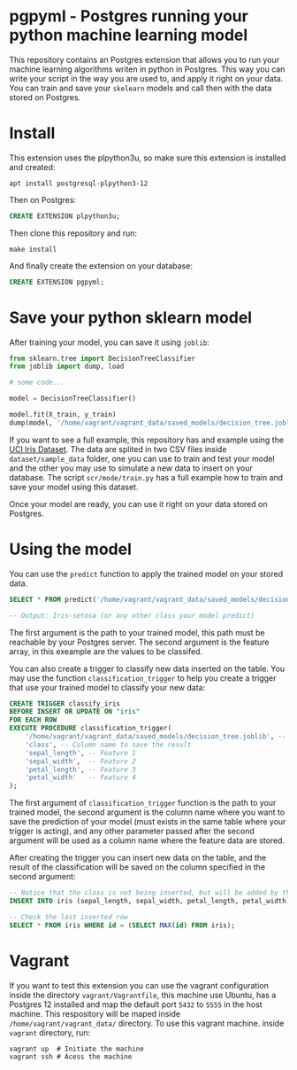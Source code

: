# pgpyml - Postgres running your python machine learning model

This repository contains an Postgres extension that allows you to run your machine learning algorithms writen in python in Postgres. This way you can write your script in the way you are used to, and apply it right on your data. You can train and save your `skelearn` models and call then with the data stored on Postgres.

# Install

This extension uses the plpython3u, so make sure this extension is installed and created:
```
apt install postgresql-plpython3-12
```

Then on Postgres:

```sql
CREATE EXTENSION plpython3u;
```

Then clone this repository and run:
```
make install
```

And finally create the extension on your database:
```sql
CREATE EXTENSION pgpyml;
```

# Save your python sklearn model

After training your model, you can save it using `joblib`:
```python
from sklearn.tree import DecisionTreeClassifier
from joblib import dump, load

# some code... 

model = DecisionTreeClassifier()

model.fit(X_train, y_train)
dump(model, '/home/vagrant/vagrant_data/saved_models/decision_tree.joblib')
```

If you want to see a full example, this repository has and example using the [UCI Iris Dataset](https://archive.ics.uci.edu/ml/datasets/Iris/). The data are splited in two CSV files inside `dataset/sample_data` folder, one you can use to train and test your model  and the other you may use to simulate a new data to insert on your database. The script `scr/mode/train.py` has a full example how to train and save your model using this dataset.

Once your model are ready, you can use it right on your data stored on Postgres.

# Using the model

You can use the `predict` function to apply the trained model on your stored data.
```sql
SELECT * FROM predict('/home/vagrant/vagrant_data/saved_models/decision_tree.joblib', '{5.2,3.5,1.5,0.2}');

-- Output: Iris-setosa (or any other class your model predict)
```
The first argument is the path to your trained model, this path must be reachable by your Postgres server. The second argument is the feature array, in this exeample are the values to be classifed.

You can also create a trigger to classify new data inserted on the table. You may use the function `classification_trigger` to help you create a trigger that use your trained model to classify your new data:
```sql
CREATE TRIGGER classify_iris
BEFORE INSERT OR UPDATE ON "iris"
FOR EACH ROW 
EXECUTE PROCEDURE classification_trigger(
	'/home/vagrant/vagrant_data/saved_models/decision_tree.joblib', -- Model path
	'class', -- Column name to save the result
	'sepal_length', -- Feature 1
	'sepal_width',  -- Feature 2
	'petal_length', -- Feature 3
	'petal_width'   -- Feature 4
);
```

The first argument of `classification_trigger` function is the path to your trained model, the second argument is the column name where you want to save the prediction of your model (must exists in the same table where your trigger is acting), and any other parameter passed after the second argument will be used as a column name where the feature data are stored.

After creating the trigger you can insert new data on the table, and the result of the classification will be saved on the column specified in the second argument:

```sql
-- Notice that the class is not being inserted, but will be added by the trigger function
INSERT INTO iris (sepal_length, sepal_width, petal_length, petal_width) VALUES (5.2,3.5,1.5,0.2);

-- Check the last inserted row
SELECT * FROM iris WHERE id = (SELECT MAX(id) FROM iris);
```



# Vagrant
If you want to test this extension you can use the vagrant configuration inside the directory `vagrant/Vagrantfile`, this machine use Ubuntu, has a Postgres 12 installed and map the default port `5432` to `5555` in the host machine. This respository will be maped inside `/home/vagrant/vagrant_data/` directory. To use this vagrant machine. inside `vagrant` directory, run:
```
vagrant up	# Initiate the machine
vagrant ssh # Acess the machine
```

